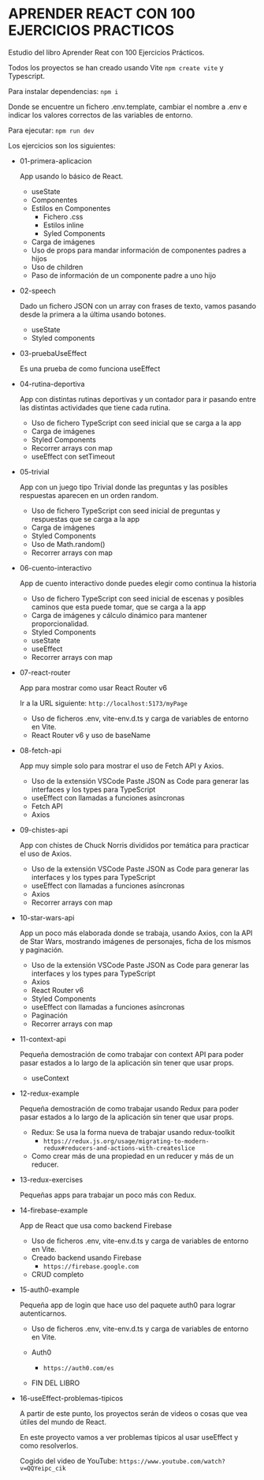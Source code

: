# APRENDER REACT CON 100 EJERCICIOS PRACTICOS

Estudio del libro Aprender Reat con 100 Ejercicios Prácticos.

Todos los proyectos se han creado usando Vite `npm create vite` y Typescript.

Para instalar dependencias: `npm i`

Donde se encuentre un fichero .env.template, cambiar el nombre a .env e indicar los valores correctos de las variables de entorno.

Para ejecutar: `npm run dev`

Los ejercicios son los siguientes:

- 01-primera-aplicacion

  App usando lo básico de React.

  - useState
  - Componentes
  - Estilos en Componentes
    - Fichero .css
    - Estilos inline
    - Syled Components
  - Carga de imágenes
  - Uso de props para mandar información de componentes padres a hijos
  - Uso de children
  - Paso de información de un componente padre a uno hijo

- 02-speech

  Dado un fichero JSON con un array con frases de texto, vamos pasando desde la primera a la última usando botones.

  - useState
  - Styled components

- 03-pruebaUseEffect

  Es una prueba de como funciona useEffect

- 04-rutina-deportiva

  App con distintas rutinas deportivas y un contador para ir pasando entre las distintas actividades que tiene cada rutina.

  - Uso de fichero TypeScript con seed inicial que se carga a la app
  - Carga de imágenes
  - Styled Components
  - Recorrer arrays con map
  - useEffect con setTimeout

- 05-trivial

  App con un juego tipo Trivial donde las preguntas y las posibles respuestas aparecen en un orden random.

  - Uso de fichero TypeScript con seed inicial de preguntas y respuestas que se carga a la app
  - Carga de imágenes
  - Styled Components
  - Uso de Math.random()
  - Recorrer arrays con map

- 06-cuento-interactivo

  App de cuento interactivo donde puedes elegir como continua la historia

  - Uso de fichero TypeScript con seed inicial de escenas y posibles caminos que esta puede tomar, que se carga a la app
  - Carga de imágenes y cálculo dinámico para mantener proporcionalidad.
  - Styled Components
  - useState
  - useEffect
  - Recorrer arrays con map

- 07-react-router

  App para mostrar como usar React Router v6

  Ir a la URL siguiente: `http://localhost:5173/myPage`

  - Uso de ficheros .env, vite-env.d.ts y carga de variables de entorno en Vite.
  - React Router v6 y uso de baseName

- 08-fetch-api

  App muy simple solo para mostrar el uso de Fetch API y Axios.

  - Uso de la extensión VSCode Paste JSON as Code para generar las interfaces y los types para TypeScript
  - useEffect con llamadas a funciones asíncronas
  - Fetch API
  - Axios

- 09-chistes-api

  App con chistes de Chuck Norris divididos por temática para practicar el uso de Axios.

  - Uso de la extensión VSCode Paste JSON as Code para generar las interfaces y los types para TypeScript
  - useEffect con llamadas a funciones asíncronas
  - Axios
  - Recorrer arrays con map

- 10-star-wars-api

  App un poco más elaborada donde se trabaja, usando Axios, con la API de Star Wars, mostrando imágenes de personajes, ficha de los mismos y paginación.

  - Uso de la extensión VSCode Paste JSON as Code para generar las interfaces y los types para TypeScript
  - Axios
  - React Router v6
  - Styled Components
  - useEffect con llamadas a funciones asíncronas
  - Paginación
  - Recorrer arrays con map

- 11-context-api

  Pequeña demostración de como trabajar con context API para poder pasar estados a lo largo de la aplicación sin tener que usar props.

  - useContext

- 12-redux-example

  Pequeña demostración de como trabajar usando Redux para poder pasar estados a lo largo de la aplicación sin tener que usar props.

  - Redux: Se usa la forma nueva de trabajar usando redux-toolkit
    - `https://redux.js.org/usage/migrating-to-modern-redux#reducers-and-actions-with-createslice`
  - Como crear más de una propiedad en un reducer y más de un reducer.

- 13-redux-exercises

  Pequeñas apps para trabajar un poco más con Redux.

- 14-firebase-example

  App de React que usa como backend Firebase

  - Uso de ficheros .env, vite-env.d.ts y carga de variables de entorno en Vite.
  - Creado backend usando Firebase
    - `https://firebase.google.com`
  - CRUD completo

- 15-auth0-example

  Pequeña app de login que hace uso del paquete auth0 para lograr autenticarnos.

  - Uso de ficheros .env, vite-env.d.ts y carga de variables de entorno en Vite.
  - Auth0

    - `https://auth0.com/es`

  - FIN DEL LIBRO

- 16-useEffect-problemas-tipicos

  A partir de este punto, los proyectos serán de videos o cosas que vea útiles del mundo de React.

  En este proyecto vamos a ver problemas típicos al usar useEffect y como resolverlos.

  Cogido del video de YouTube: `https://www.youtube.com/watch?v=QQYeipc_cik`
